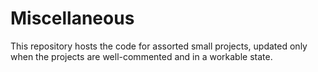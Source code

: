 # Miscellaneous
This repository hosts the code for assorted small projects, updated only when the projects are well-commented and in a workable state.
